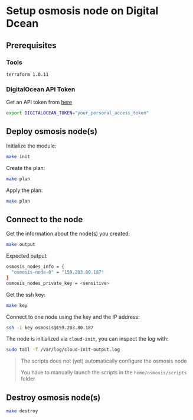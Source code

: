 # Setup osmosis node on Digital Dcean

## Prerequisites

### Tools

```
terraform 1.0.11
```

### DigitalOcean API Token

Get an API token from [here](https://cloud.digitalocean.com/account/api)

```bash
export DIGITALOCEAN_TOKEN="your_personal_access_token"
```

## Deploy osmosis node(s)

Initialize the module:

```bash
make init
```

Create the plan:

```bash
make plan
```

Apply the plan:

```bash
make plan
```

## Connect to the node

Get the information about the node(s) you created:

```bash
make output
```

Expected output:

```bash
osmosis_nodes_info = {
  "osmosis-node-0" = "159.203.80.187"
}
osmosis_nodes_private_key = <sensitive>
```

Get the ssh key:

```bash
make key
```

Connect to one node using the key and the IP address:

```bash
ssh -i key osmosis@159.203.80.187
```

The node is initialized via `cloud-init`, you can inspect the log with:

```bash
sudo tail -f /var/log/cloud-init-output.log
```

> The scripts does not (yet) automatically configure the osmosis node
>
> You have to manually launch the scripts in the `home/osmosis/scripts` folder

## Destroy osmosis node(s)

```bash
make destroy
```